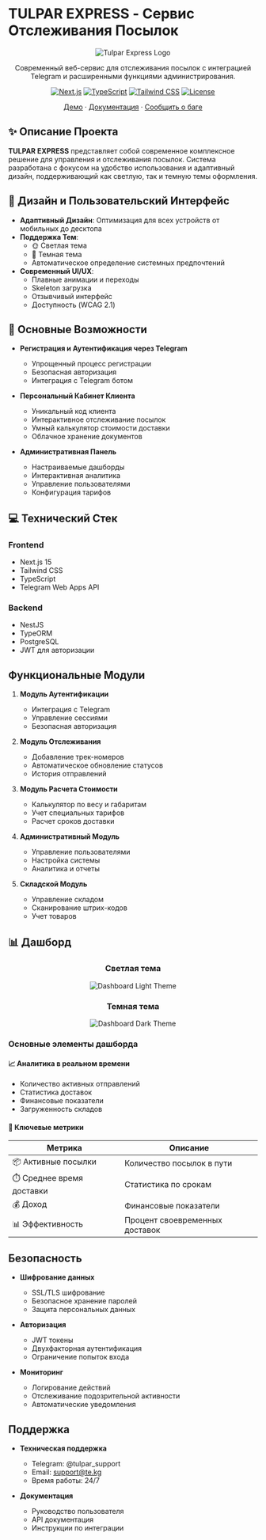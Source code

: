 # TULPAR EXPRESS - Сервис Отслеживания Посылок

<div align="center">

![Tulpar Express Logo](assets/logo.svg)

Современный веб-сервис для отслеживания посылок с интеграцией Telegram и расширенными функциями администрирования.

[![Next.js](https://img.shields.io/badge/Next.js-15-black)](https://nextjs.org/)
[![TypeScript](https://img.shields.io/badge/TypeScript-5.0-blue)](https://www.typescriptlang.org/)
[![Tailwind CSS](https://img.shields.io/badge/Tailwind-3.0-38B2AC)](https://tailwindcss.com/)
[![License](https://img.shields.io/badge/license-MIT-green)](LICENSE)

[Демо](https://demo.tulparexpress.com) · [Документация](docs/README.md) · [Сообщить о баге](issues/new)

</div>

## ✨ Описание Проекта

**TULPAR EXPRESS** представляет собой современное комплексное решение для управления и отслеживания посылок. Система разработана с фокусом на удобство использования и адаптивный дизайн, поддерживающий как светлую, так и темную темы оформления.

## 🎨 Дизайн и Пользовательский Интерфейс

- **Адаптивный Дизайн**: Оптимизация для всех устройств от мобильных до десктопа
- **Поддержка Тем**:
  - 🌞 Светлая тема
  - 🌙 Темная тема
  - Автоматическое определение системных предпочтений
- **Современный UI/UX**:
  - Плавные анимации и переходы
  - Skeleton загрузка
  - Отзывчивый интерфейс
  - Доступность (WCAG 2.1)

## 🚀 Основные Возможности

- **Регистрация и Аутентификация через Telegram**
  - Упрощенный процесс регистрации
  - Безопасная авторизация
  - Интеграция с Telegram ботом
  
- **Персональный Кабинет Клиента**
  - Уникальный код клиента
  - Интерактивное отслеживание посылок
  - Умный калькулятор стоимости доставки
  - Облачное хранение документов

- **Административная Панель**
  - Настраиваемые дашборды
  - Интерактивная аналитика
  - Управление пользователями
  - Конфигурация тарифов

## 💻 Технический Стек

### Frontend
- Next.js 15
- Tailwind CSS
- TypeScript
- Telegram Web Apps API

### Backend
- NestJS
- TypeORM
- PostgreSQL
- JWT для авторизации

## Функциональные Модули

1. **Модуль Аутентификации**
   - Интеграция с Telegram
   - Управление сессиями
   - Безопасная авторизация

2. **Модуль Отслеживания**
   - Добавление трек-номеров
   - Автоматическое обновление статусов
   - История отправлений

3. **Модуль Расчета Стоимости**
   - Калькулятор по весу и габаритам
   - Учет специальных тарифов
   - Расчет сроков доставки

4. **Административный Модуль**
   - Управление пользователями
   - Настройка системы
   - Аналитика и отчеты

5. **Складской Модуль**
   - Управление складом
   - Сканирование штрих-кодов
   - Учет товаров

## 📊 Дашборд

<div align="center">

### Светлая тема
![Dashboard Light Theme](assets/dashboard-light.png)

### Темная тема
![Dashboard Dark Theme](assets/dashboard-dark.png)

</div>

### Основные элементы дашборда

#### 📈 Аналитика в реальном времени
- Количество активных отправлений
- Статистика доставок
- Финансовые показатели
- Загруженность складов

#### 🎯 Ключевые метрики
| Метрика | Описание |
|---------|----------|
| 📦 Активные посылки | Количество посылок в пути |
| ⏱️ Среднее время доставки | Статистика по срокам |
| 💰 Доход | Финансовые показатели |
| 📊 Эффективность | Процент своевременных доставок |

## Безопасность

- **Шифрование данных**
  - SSL/TLS шифрование
  - Безопасное хранение паролей
  - Защита персональных данных

- **Авторизация**
  - JWT токены
  - Двухфакторная аутентификация
  - Ограничение попыток входа

- **Мониторинг**
  - Логирование действий
  - Отслеживание подозрительной активности
  - Автоматические уведомления

## Поддержка

- **Техническая поддержка**
  - Telegram: @tulpar_support
  - Email: support@te.kg
  - Время работы: 24/7

- **Документация**
  - Руководство пользователя
  - API документация
  - Инструкции по интеграции
